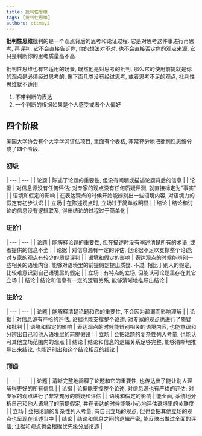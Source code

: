 ```yaml
---
title: 批判性思维
tags: [批判性思维]
authors: cttmayi
---
```


**批判性思维**批判的是一个观点背后的思考和论证过程. 它是对思考这件事进行再思考, 再评判. 它不会直接告诉你, 你的想法对不对, 也不会直接否定你的观点来源, 它只是判断你的思考质量高不高.

批判性思维也有它适用的场景, 既然他是对思考的批判, 那么它的使用前提就是你的观点是必须经过思考的.
像下面几类没有经过思考, 或者思考不足的观点, 批判性思维就不适用
1. 不带判断的表达
2. 一个判断的根据如果是个人感受或者个人偏好

## 四个阶段
美国大学协会有个大学学习评估项目, 里面有个表格, 非常充分地把批判性思维分成了四个阶段.
### 初级
| --- | --- |
| 论题 | 陈述了论题的重要性, 但没有阐明或描述论题背后的信息 |
| 论据 | 对信息源没有任何评估; 对专家的观点没有任何质疑评测, 就直接标定为"事实" |
| 语境和假定的影响 | 在表达观点的时候开始能辨别出一些语境内容, 对语境力的假定有初步认识 |
| 立场 | 在陈述观点时, 立场过于简单或明显 |
| 结论 | 结论和讨论的信息没有逻辑联系, 得出结论的过程过于简单化 |

### 进阶1
| --- | --- |
| 论题 | 能解释论题的重要性, 但在描述时没有阐述清楚所有的术语, 或者提供的信息不全 |
| 论据 | 对信息源有一定的评估, 但论据不足以支撑整个论述; 对专家的观点有较少的质疑评判 |
| 语境和假定的影响 | 表达观点的时候能辨别一些相关的语境内容, 能够对语境里的前提假定提出质疑. 不过, 相比于别人的假定, 比较难意识到自己语境里的假定 |
| 立场 | 有特点的立场, 但能认可论题里存在其它立场 |
| 结论 | 结论和信息有一定的逻辑关系, 能够清晰地推导出结论 |

### 进阶2
| --- | --- |
| 论题 | 能解释清楚论题和它的重要性, 不会因为疏漏而影响理解 |
| 论据 | 对信息源有严格的评估, 论据也能支撑整个论述; 对专家的观点也进行了质疑和批判 |
| 语境和假定的影响 | 表达观点的时候能辨别相关的语境内容, 也能意识和分辨出自己和他人语境里的前提假设 |
| 立场 | 会把论题的复杂性列入考量, 也能认可其他立场范围内的观点 |
| 结论 | 结论和信息的逻辑关系足够完整, 能够清晰地推导出来结论, 也能识别出和这个结论相反的结论 |

### 顶级
| --- | --- |
| 论题 | 清晰完整地阐释了论题和它的重要性, 也传达出了能让别人理解得更好的所有信息 |
| 论据 | 论据能支撑整个论述, 对信息源也有严格的评估; 对专家的观点进行了非常充分的质疑和评估 |
| 语境和假定的影响 | 能全面, 系统地分析自己和他人语境了的前提假定, 并在表达的时候能够小心地评估语境里的关联度 |
| 立场 | 会把论题的复杂性列入考量, 有自己立场的观点, 但也会把其他立场的观点也呈现在论述当中 |
| 结论 | 结论和信息之间的逻辑严密, 能反映出做过全面的评估; 证据和观点也会根据优先级分层论述 |